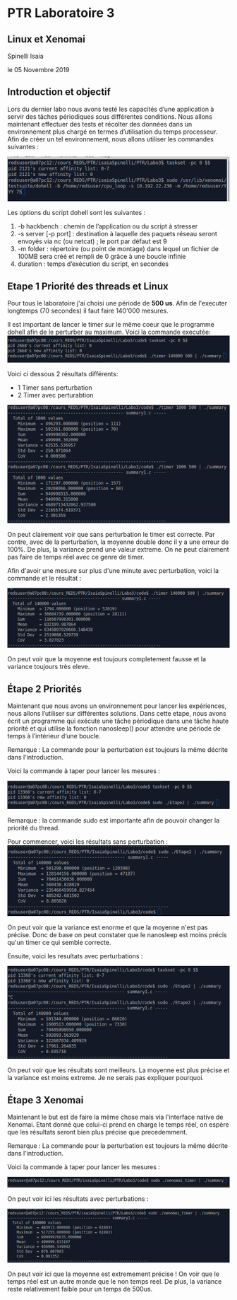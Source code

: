 # PTR Laboratoire 3
## Linux et Xenomai

Spinelli Isaia

le 05 Novembre 2019

## Introduction et objectif

Lors du dernier labo nous avons testé les capacités d’une application à servir des tâches périodiques
sous différentes conditions. Nous allons maintenant effectuer des tests et récolter des données dans
un environnement plus chargé en termes d’utilisation du temps processeur. Afin de créer un tel
environnement, nous allons utiliser les commandes suivantes :

![image](./img/Commande_Dohell.png)

Les options du script dohell sont les suivantes :
1. -b hackbench : chemin de l’application ou du script à stresser
2. -s server [-p port] : destination à laquelle des paquets réseau seront envoyés via nc (ou netcat) ;
le port par défaut est 9
3. -m folder : répertoire (ou point de montage) dans lequel un fichier de 100MB sera créé et rempli
de 0 grâce à une boucle infinie
4. duration : temps d’exécution du script, en secondes



## Etape 1 Priorité des threads et Linux

Pour tous le laboratoire j'ai choisi une période de **500 us**. Afin de l'executer longtemps (70 secondes) il faut faire 140'000 mesures.


Il est important de lancer le timer sur le même coeur que le programme dohell afin de le perturber au maximum. Voici la commande executée:
![image](./img/E1_commande2.png)



Voici ci dessous 2 résultats différents:
 - 1 Timer sans perturbation
 - 2 Timer avec perturabtion

![image](./img/E1_court.png)

On peut clairement voir que sans perturbation le timer est correcte. Par contre, avec de la perturbation, la moyenne double donc il y a une erreur de 100%. De plus, la variance prend une valeur extreme. On ne peut clairement pas faire de temps réel avec ce genre de timer.

Afin d'avoir une mesure sur plus d'une minute avec perturbation, voici la commande et le résultat :

![image](./img/E1_long.png)

On peut voir que la moyenne est toujours completement fausse et la variance toujours très eleve.


## Étape 2 Priorités

Maintenant que nous avons un environnement pour lancer les expériences, nous allons l’utiliser sur
différentes solutions. Dans cette etape, nous avons écrit un programme qui exécute une tâche périodique dans une tâche haute priorité et qui utilise la fonction nanosleep() pour attendre une période de temps à l’intérieur d’une boucle.

Remarque : La commande pour la perturbation est toujours la même décrite dans l'introduction.

Voici la commande à taper pour lancer les mesures :

![image](./img/E2_commande2.png)

Remarque : la commande sudo est importante afin de pouvoir changer la priorité du thread.

Pour commencer, voici les résultats sans perturbation :
![image](./img/E2_sansperturabation.png)

On peut voir que la variance est enorme et que la moyenne n'est pas précise. Donc de base on peut constater que le nanosleep est moins précis qu'un timer ce qui semble correcte.

Ensuite, voici les resultats avec perturbations :

![image](./img/E2_long.png)

On peut voir que les résultats sont meilleurs. La moyenne est plus précise et la variance est moins extreme. Je ne serais pas expliquer pourquoi.


## Étape 3 Xenomai

Maintenant le but est de faire la même chose mais via l'interface native de Xenomai. Etant donné que celui-ci prend en charge le temps réel, on espère que les résultats seront bien plus précise que precedemment.

Remarque : La commande pour la perturbation est toujours la même décrite dans l'introduction.

Voici la commande à taper pour lancer les mesures :

![image](./img/E3_commande2.png)

On peut voir ici les résultats avec perturbations :

![image](./img/E3_long.png)

On peut voir ici que la moyenne est extremement précise ! On voir que le temps réel est un autre monde que le non temps reel.
De plus, la variance reste relativement faible pour un temps de 500us.
